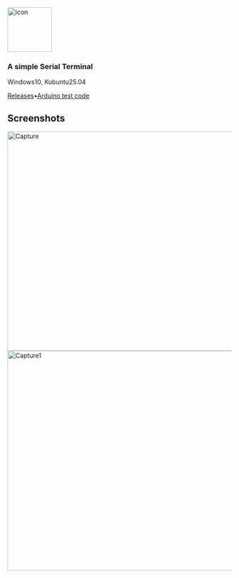 
<img width="100" height="100" alt="icon" src="https://github.com/user-attachments/assets/2b929eea-9743-4355-8a82-663f248ab463" />

### A simple Serial Terminal 

Windows10, Kubuntu25.04

[Releases](https://github.com/bonner72/Serial-Terminal/releases)•[Arduino test code](https://github.com/bonner72/Serial-Terminal/blob/main/Arduino-Test-Code/Arduino-Test-Code/Arduino-Test-Code.ino)

## Screenshots
<img width="686" height="493" alt="Capture" src="https://github.com/user-attachments/assets/4398de1b-e005-4570-9b1f-b72df294bd98" />
<img width="686" height="494" alt="Capture1" src="https://github.com/user-attachments/assets/44048aca-3b4e-4639-b4cb-e5c0423926dc" />
